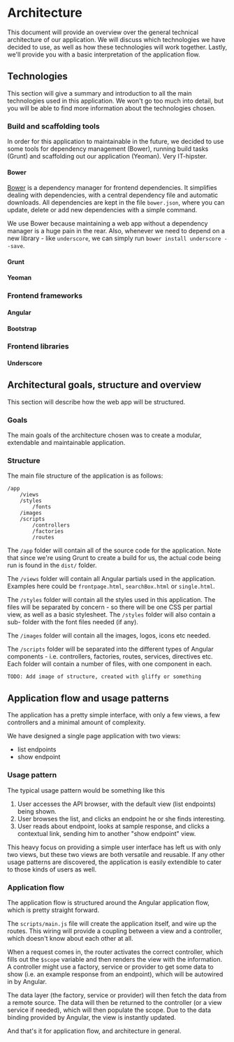 # Architecture

This document will provide an overview over the general technical architecture
of our application. We will discuss which technologies we have decided to use,
as well as how these technologies will work together. Lastly, we'll provide you
with a basic interpretation of the application flow.

## Technologies

This section will give a summary and introduction to all the main technologies
used in this application. We won't go too much into detail, but you will be
able to find more information about the technologies chosen.

### Build and scaffolding tools

In order for this application to maintainable in the future, we decided to use
some tools for dependency management (Bower), running build tasks (Grunt) and
scaffolding out our application (Yeoman). Very IT-hipster.

#### Bower

[Bower](http://bower.io/) is a dependency manager for frontend dependencies. It
simplifies dealing with dependencies, with a central dependency file and
automatic downloads. All dependencies are kept in the file ``bower.json``, where
you can update, delete or add new dependencies with a simple command.

We use Bower because maintaining a web app without a dependency manager is a
huge pain in the rear. Also, whenever we need to depend on a new library - like
``underscore``, we can simply run ``bower install underscore --save``. 

#### Grunt

#### Yeoman

### Frontend frameworks

#### Angular

#### Bootstrap

### Frontend libraries

#### Underscore

## Architectural goals, structure and overview

This section will describe how the web app will be structured.

### Goals

The main goals of the architecture chosen was to create a modular, extendable
and maintainable application.

### Structure

The main file structure of the application is as follows:

    /app
        /views
        /styles
            /fonts
        /images
        /scripts
            /controllers
            /factories
            /routes

The ``/app`` folder will contain all of the source code for the application. Note
that since we're using Grunt to create a build for us, the actual code being run
is found in the ``dist/`` folder.

The ``/views`` folder will contain all Angular partials used in the application.
Examples here could be ``frontpage.html``, ``searchBox.html`` or ``single.html``.

The ``/styles`` folder will contain all the styles used in this application. The
files will be separated by concern - so there will be one CSS per partial view,
as well as a basic stylesheet. The ``/styles`` folder will also contain a sub-
folder with the font files needed (if any).

The ``/images`` folder will contain all the images, logos, icons etc needed.

The ``/scripts`` folder will be separated into the different types of Angular
components - i.e. controllers, factories, routes, services, directives etc. Each
folder will contain a number of files, with one component in each.

    TODO: Add image of structure, created with gliffy or something

## Application flow and usage patterns

The application has a pretty simple interface, with only a few views, a few
controllers and a minimal amount of complexity.

We have designed a single page application with two views:
- list endpoints
- show endpoint

### Usage pattern

The typical usage pattern would be something like this

1. User accesses the API browser, with the default view (list endpoints) being
shown.
2. User browses the list, and clicks an endpoint he or she finds interesting.
3. User reads about endpoint, looks at sample response, and clicks a contextual
link, sending him to another "show endpoint" view.

This heavy focus on providing a simple user interface has left us with only two
views, but these two views are both versatile and reusable. If any other usage
patterns are discovered, the application is easily extendible to cater to those
kinds of users as well.

### Application flow

The application flow is structured around the Angular application flow, which is
pretty straight forward.

The ``scripts/main.js`` file will create the application itself, and wire up the
routes. This wiring will provide a coupling between a view and a controller,
which doesn't know about each other at all.

When a request comes in, the router activates the correct controller, which
fills out the ``$scope`` variable and then renders the view with the
information. A controller might use a factory, service or provider to get some
data to show (i.e. an example response from an endpoint), which will be
autowired in by Angular.

The data layer (the factory, service or provider) will then fetch the data from
a remote source. The data will then be returned to the controller (or a view
service if needed), which will then populate the scope. Due to the data binding
provided by Angular, the view is instantly updated.

And that's it for application flow, and architecture in general.
